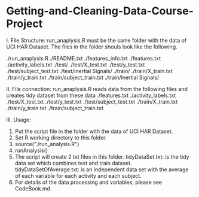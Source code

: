 Getting-and-Cleaning-Data-Course-Project
========================================

I. File Structure: 
run_anaplysis.R must be the same folder with the data of UCI HAR Dataset.
The files in the folder shouls look like the following.

./run_anaplysis.R
./README.txt
./features_info.txt
./features.txt
./activity_labels.txt
./test/
./test/X_test.txt
./test/y_test.txt
./test/subject_test.txt
./test/Inertial Signals/
./train/
./train/X_train.txt
./train/y_train.txt
./train/subject_train.txt
./train/Inertial Signals/

II. File connection: 
run_anaplysis.R reads data from the following files and creates tidy dataset from these data
./features.txt
./activity_labels.txt
./test/X_test.txt
./test/y_test.txt
./test/subject_test.txt
./train/X_train.txt
./train/y_train.txt
./train/subject_train.txt

III. Usage:
1. Put the script file in the folder with the data of UCI HAR Dataset.
2. Set R working directory to this folder.
3. source("./run_analysis.R")
4. runAnalysis()
5. The script will create 2 txt files in this folder.
   tidyDataSet.txt: is the tidy data set which combines test and train dataset.
   tidyDataSetOfAverage.txt: is an independent data set with the average of each 
   variable for each activity and each subject.
6. For details of the data processing and variables, please see CodeBook.md.

